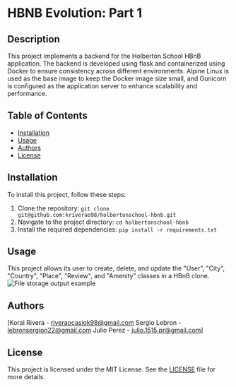 # HBNB Evolution: Part 1

## Description
This project implements a backend for the Holberton School HBnB application. The backend is developed using flask and containerized using Docker to ensure consistency across different environments. Alpine Linux is used as the base image to keep the Docker image size small, and Gunicorn is configured as the application server to enhance scalability and performance.

## Table of Contents
- [Installation](#installation)
- [Usage](#usage)
- [Authors](#authors)
- [License](#license)

## Installation
To install this project, follow these steps:
1. Clone the repository: `git clone git@github.com:kriverao98/holbertonschool-hbnb.git`
2. Navigate to the project directory: `cd holbertonschool-hbnb`
3. Install the required dependencies: `pip install -r requirements.txt`

## Usage

This project allows its user to create, delete, and update the "User", "City", "Country", "Place", "Review", and "Amenity" classes in a HBnB clone.
![File storage output example](usr/holbertonschool-hbnb/)

## Authors

[Koral Rivera - riveraocasiok98@gmail.com
Sergio Lebron - lebronsergion22@gmail.com 
Julio Perez - julio.1515.pr@gmail.com]

## License
This project is licensed under the MIT License. See the [LICENSE](LICENSE) file for more details.

